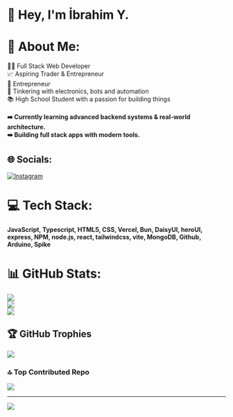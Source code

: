 # 👋 Hey, I'm İbrahim Y.

# 💫 About Me:
👨‍💻 Full Stack Web Developer<br>📈 Aspiring Trader & Entrepreneur <br>🚀 Entrepreneur <br>🔌 Tinkering with electronics, bots and automation<br>📚 High School Student with a passion for building things<br><br> **➡️ Currently learning advanced backend systems & real-world architecture.**<br> **➡️ Building full stack apps with modern tools.**


## 🌐 Socials:
[![Instagram](https://img.shields.io/badge/Instagram-%23E4405F.svg?logo=Instagram&logoColor=white)](https://instagram.com/softyyagmur)
# 💻 Tech Stack:
**JavaScript, Typescript,  HTML5, CSS, Vercel, Bun, DaisyUI, heroUI, express, NPM, node.js, react, tailwindcss, vite, MongoDB, Github, Arduino, Spike**
# 📊 GitHub Stats:
![](https://github-readme-stats.vercel.app/api?username=softyagmur&theme=dark&hide_border=false&include_all_commits=false&count_private=false)<br/>
![](https://github-readme-streak-stats.herokuapp.com/?user=softyagmur&theme=dark&hide_border=false)<br/>
![](https://github-readme-stats.vercel.app/api/top-langs/?username=softyagmur&theme=dark&hide_border=false&include_all_commits=false&count_private=false&layout=compact)

## 🏆 GitHub Trophies
![](https://github-profile-trophy.vercel.app/?username=lourityy&theme=radical&no-frame=false&no-bg=false&margin-w=4)

### 🔝 Top Contributed Repo
![](https://github-contributor-stats.vercel.app/api?username=softyagmur&limit=5&theme=dark&combine_all_yearly_contributions=true)

---
[![](https://visitcount.itsvg.in/api?id=softyagmur&icon=0&color=0)](https://visitcount.itsvg.in)
